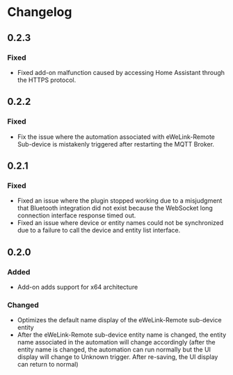 # Changelog  

## 0.2.3  
### Fixed  
- Fixed add-on malfunction caused by accessing Home Assistant through the HTTPS protocol.

## 0.2.2  
### Fixed  
- Fix the issue where the automation associated with eWeLink-Remote Sub-device is mistakenly triggered after restarting the MQTT Broker.

## 0.2.1  
### Fixed  
- Fixed an issue where the plugin stopped working due to a misjudgment that Bluetooth integration did not exist because the WebSocket long connection interface response timed out.
- Fixed an issue where device or entity names could not be synchronized due to a failure to call the device and entity list interface.

## 0.2.0  
### Added  
- Add-on adds support for x64 architecture  
### Changed  
- Optimizes the default name display of the eWeLink-Remote sub-device entity  
- After the eWeLink-Remote sub-device entity name is changed, the entity name associated in the automation will change accordingly (after the entity name is changed, the automation can run normally but the UI display will change to Unknown trigger. After re-saving, the UI display can return to normal)